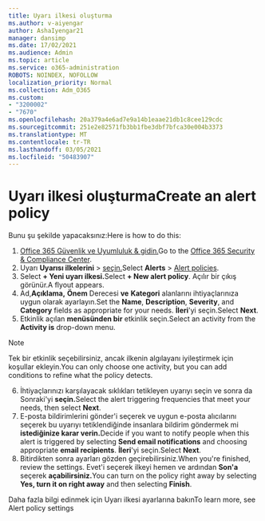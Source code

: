 ```yaml
---
title: Uyarı ilkesi oluşturma
ms.author: v-aiyengar
author: AshaIyengar21
manager: dansimp
ms.date: 17/02/2021
ms.audience: Admin
ms.topic: article
ms.service: o365-administration
ROBOTS: NOINDEX, NOFOLLOW
localization_priority: Normal
ms.collection: Adm_O365
ms.custom:
- "3200002"
- "7670"
ms.openlocfilehash: 20a379a4e6ad7e9a14b1eaae21db1c8cee129cdc
ms.sourcegitcommit: 251e2e82571fb3bb1fbe3dbf7bfca30e004b3373
ms.translationtype: MT
ms.contentlocale: tr-TR
ms.lasthandoff: 03/05/2021
ms.locfileid: "50483907"
---
```

# <a name="create-an-alert-policy"></a><span data-ttu-id="addad-102">Uyarı ilkesi oluşturma</span><span class="sxs-lookup"><span data-stu-id="addad-102">Create an alert policy</span></span>

<span data-ttu-id="addad-103">Bunu şu şekilde yapacaksınız:</span><span class="sxs-lookup"><span data-stu-id="addad-103">Here is how to do this:</span></span>

1. <span data-ttu-id="addad-104">[Office 365 Güvenlik ve Uyumluluk & gidin.](https://go.microsoft.com/fwlink/p/?linkid=2077143)</span><span class="sxs-lookup"><span data-stu-id="addad-104">Go to the [Office 365 Security & Compliance Center](https://go.microsoft.com/fwlink/p/?linkid=2077143).</span></span>
1. <span data-ttu-id="addad-105">Uyarı **Uyarısı ilkelerini**  >  [seçin.](https://go.microsoft.com/fwlink/?linkid=2103208)</span><span class="sxs-lookup"><span data-stu-id="addad-105">Select **Alerts** > [Alert policies](https://go.microsoft.com/fwlink/?linkid=2103208).</span></span>
1. <span data-ttu-id="addad-106">Select **+ Yeni uyarı ilkesi.**</span><span class="sxs-lookup"><span data-stu-id="addad-106">Select **+ New alert policy**.</span></span> <span data-ttu-id="addad-107">Açılır bir çıkış görünür.</span><span class="sxs-lookup"><span data-stu-id="addad-107">A flyout appears.</span></span>
1. <span data-ttu-id="addad-108">Ad,**Açıklama,** **Önem** Derecesi **ve** **Kategori** alanlarını ihtiyaçlarınıza uygun olarak ayarlayın.</span><span class="sxs-lookup"><span data-stu-id="addad-108">Set the **Name**, **Description**, **Severity**, and **Category** fields as appropriate for your needs.</span></span> <span data-ttu-id="addad-109">**İleri**'yi seçin.</span><span class="sxs-lookup"><span data-stu-id="addad-109">Select **Next**.</span></span>
1. <span data-ttu-id="addad-110">Etkinlik açılan **menüsünden bir** etkinlik seçin.</span><span class="sxs-lookup"><span data-stu-id="addad-110">Select an activity from the **Activity is** drop-down menu.</span></span>
> [!NOTE]
>  <span data-ttu-id="addad-111">Tek bir etkinlik seçebilirsiniz, ancak ilkenin algılayanı iyileştirmek için koşullar ekleyin.</span><span class="sxs-lookup"><span data-stu-id="addad-111">You can only choose one activity, but you can add conditions to refine what the policy detects.</span></span>
6. <span data-ttu-id="addad-112">İhtiyaçlarınızı karşılayacak sıklıkları tetikleyen uyarıyı seçin ve sonra da Sonraki'yi **seçin.**</span><span class="sxs-lookup"><span data-stu-id="addad-112">Select the alert triggering frequencies that meet your needs, then select **Next**.</span></span>
7. <span data-ttu-id="addad-113">E-posta bildirimlerini gönder'i seçerek ve  uygun e-posta alıcılarını seçerek bu uyarıyı tetiklendiğinde insanlara bildirim göndermek mi **istediğinize karar verin.**</span><span class="sxs-lookup"><span data-stu-id="addad-113">Decide if you want to notify people when this alert is triggered by selecting **Send email notifications** and choosing appropriate **email recipients**.</span></span> <span data-ttu-id="addad-114">**İleri**'yi seçin.</span><span class="sxs-lookup"><span data-stu-id="addad-114">Select **Next**.</span></span>
8. <span data-ttu-id="addad-115">Bitirdikten sonra ayarları gözden geçirebilirsiniz.</span><span class="sxs-lookup"><span data-stu-id="addad-115">When you're finished, review the settings.</span></span> <span data-ttu-id="addad-116">Evet'i seçerek ilkeyi hemen ve ardından **Son'a** seçerek **açabilirsiniz.**</span><span class="sxs-lookup"><span data-stu-id="addad-116">You can turn on the policy right away by selecting **Yes, turn it on right away** and then selecting **Finish**.</span></span>

<span data-ttu-id="addad-117">Daha fazla bilgi edinmek için Uyarı ilkesi ayarlarına bakın</span><span class="sxs-lookup"><span data-stu-id="addad-117">To learn more, see Alert policy settings</span></span>


